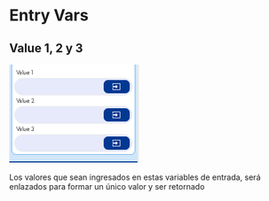 # Entry Vars

## Value 1, 2 y 3

![](../../../../.gitbook/assets/image%20%28450%29.png)

Los valores que sean ingresados en estas variables de entrada, será enlazados para formar un único valor y ser retornado

